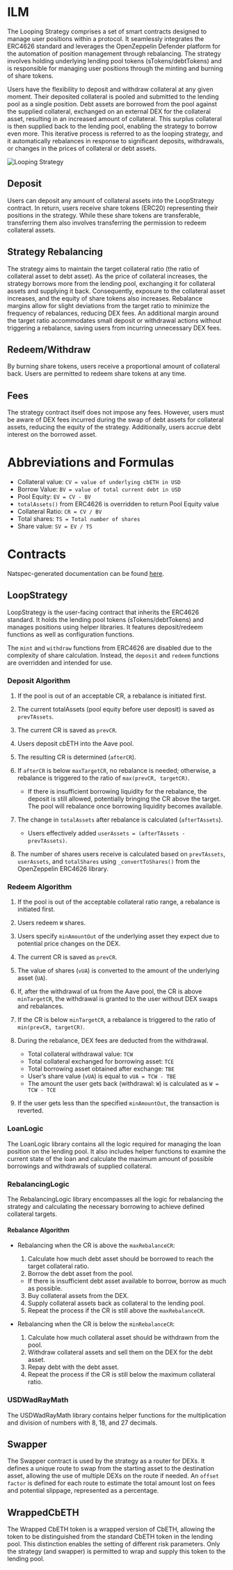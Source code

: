 # ILM

The Looping Strategy comprises a set of smart contracts designed to manage user positions within a protocol. It seamlessly integrates the ERC4626 standard and leverages the OpenZeppelin Defender platform for the automation of position management through rebalancing. The strategy involves holding underlying lending pool tokens (sTokens/debtTokens) and is responsible for managing user positions through the minting and burning of share tokens.

Users have the flexibility to deposit and withdraw collateral at any given moment. Their deposited collateral is pooled and submitted to the lending pool as a single position. Debt assets are borrowed from the pool against the supplied collateral, exchanged on an external DEX for the collateral asset, resulting in an increased amount of collateral. This surplus collateral is then supplied back to the lending pool, enabling the strategy to borrow even more. This iterative process is referred to as the looping strategy, and it automatically rebalances in response to significant deposits, withdrawals, or changes in the prices of collateral or debt assets.

![Looping Strategy](https://953119082-files.gitbook.io/~/files/v0/b/gitbook-x-prod.appspot.com/o/spaces%2FUh7w5UXhBr7jGvg6R4FO%2Fuploads%2FFETfVcCSMps0WsWEALkC%2FILM%20diagram.png?alt=media&token=855a0dc2-ac65-47bd-b966-19622a324353 "Looping strategy")

## Deposit

Users can deposit any amount of collateral assets into the LoopStrategy contract. In return, users receive share tokens (ERC20) representing their positions in the strategy. While these share tokens are transferable, transferring them also involves transferring the permission to redeem collateral assets.

## Strategy Rebalancing

The strategy aims to maintain the target collateral ratio (the ratio of collateral asset to debt asset). As the price of collateral increases, the strategy borrows more from the lending pool, exchanging it for collateral assets and supplying it back. Consequently, exposure to the collateral asset increases, and the equity of share tokens also increases. Rebalance margins allow for slight deviations from the target ratio to minimize the frequency of rebalances, reducing DEX fees. An additional margin around the target ratio accommodates small deposit or withdrawal actions without triggering a rebalance, saving users from incurring unnecessary DEX fees.

## Redeem/Withdraw

By burning share tokens, users receive a proportional amount of collateral back. Users are permitted to redeem share tokens at any time.

## Fees

The strategy contract itself does not impose any fees. However, users must be aware of DEX fees incurred during the swap of debt assets for collateral assets, reducing the equity of the strategy. Additionally, users accrue debt interest on the borrowed asset.

# Abbreviations and Formulas

- Collateral value: `CV = value of underlying cbETH in USD`
- Borrow Value: `BV = value of total current debt in USD`
- Pool Equity: `EV = CV - BV`
- `totalAssets()` from ERC4626 is overridden to return Pool Equity value
- Collateral Ratio: `CR = CV / BV`
- Total shares: `TS = Total number of shares`
- Share value: `SV = EV / TS`

# Contracts

Natspec-generated documentation can be found [here](/docs/src/SUMMARY.md).

## LoopStrategy

LoopStrategy is the user-facing contract that inherits the ERC4626 standard. It holds the lending pool tokens (sTokens/debtTokens) and manages positions using helper libraries. It features deposit/redeem functions as well as configuration functions.

The `mint` and `withdraw` functions from ERC4626 are disabled due to the complexity of share calculation. Instead, the `deposit` and `redeem` functions are overridden and intended for use.

### Deposit Algorithm

1. If the pool is out of an acceptable CR, a rebalance is initiated first.
2. The current totalAssets (pool equity before user deposit) is saved as `prevTAssets`.
3. The current CR is saved as `prevCR`.
4. Users deposit cbETH into the Aave pool.
5. The resulting CR is determined (`afterCR`).
6. If `afterCR` is below `maxTargetCR`, no rebalance is needed; otherwise, a rebalance is triggered to the ratio of `max(prevCR, targetCR)`.

   - If there is insufficient borrowing liquidity for the rebalance, the deposit is still allowed, potentially bringing the CR above the target. The pool will rebalance once borrowing liquidity becomes available.

7. The change in `totalAssets` after rebalance is calculated (`afterTAssets`).

   - Users effectively added `userAssets = (afterTAssets - prevTAssets)`.

8. The number of shares users receive is calculated based on `prevTAssets`, `userAssets`, and `totalShares` using `_convertToShares()` from the OpenZeppelin ERC4626 library.

### Redeem Algorithm

1. If the pool is out of the acceptable collateral ratio range, a rebalance is initiated first.
2. Users redeem `W` shares.
3. Users specify `minAmountOut` of the underlying asset they expect due to potential price changes on the DEX.
4. The current CR is saved as `prevCR`.
5. The value of shares (`vUA`) is converted to the amount of the underlying asset (`UA`).
6. If, after the withdrawal of `UA` from the Aave pool, the CR is above `minTargetCR`, the withdrawal is granted to the user without DEX swaps and rebalances.
7. If the CR is below `minTargetCR`, a rebalance is triggered to the ratio of `min(prevCR, targetCR)`.
8. During the rebalance, DEX fees are deducted from the withdrawal.

   - Total collateral withdrawal value: `TCW`
   - Total collateral exchanged for borrowing asset: `TCE`
   - Total borrowing asset obtained after exchange: `TBE`
   - User’s share value (`vUA`) is equal to `vUA = TCW - TBE`
   - The amount the user gets back (withdrawal: `W`) is calculated as `W = TCW - TCE`

9. If the user gets less than the specified `minAmountOut`, the transaction is reverted.

### LoanLogic

The LoanLogic library contains all the logic required for managing the loan position on the lending pool. It also includes helper functions to examine the current state of the loan and calculate the maximum amount of possible borrowings and withdrawals of supplied collateral.

### RebalancingLogic

The RebalancingLogic library encompasses all the logic for rebalancing the strategy and calculating the necessary borrowing to achieve defined collateral targets.

#### Rebalance Algorithm

- Rebalancing when the CR is above the `maxRebalanceCR`:

  1. Calculate how much debt asset should be borrowed to reach the target collateral ratio.
  2. Borrow the debt asset from the pool.

  - If there is insufficient debt asset available to borrow, borrow as much as possible.

  3. Buy collateral assets from the DEX.
  4. Supply collateral assets back as collateral to the lending pool.
  5. Repeat the process if the CR is still above the `maxRebalanceCR`.

- Rebalancing when the CR is below the `minRebalanceCR`:

  1. Calculate how much collateral asset should be withdrawn from the pool.
  2. Withdraw collateral assets and sell them on the DEX for the debt asset.
  3. Repay debt with the debt asset.
  4. Repeat the process if the CR is still below the maximum collateral ratio.

### USDWadRayMath

The USDWadRayMath library contains helper functions for the multiplication and division of numbers with 8, 18, and 27 decimals.

## Swapper

The Swapper contract is used by the strategy as a router for DEXs. It defines a unique route to swap from the starting asset to the destination asset, allowing the use of multiple DEXs on the route if needed. An `offset factor` is defined for each route to estimate the total amount lost on fees and potential slippage, represented as a percentage.

## WrappedCbETH

The Wrapped CbETH token is a wrapped version of CbETH, allowing the token to be distinguished from the standard CbETH token in the lending pool. This distinction enables the setting of different risk parameters. Only the strategy (and swapper) is permitted to wrap and supply this token to the lending pool.
